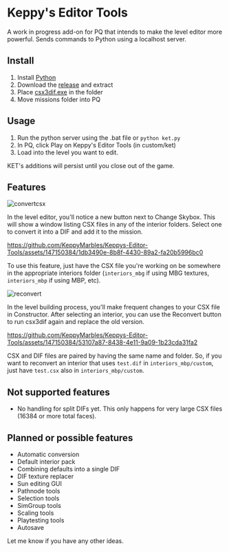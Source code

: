 # Keppy's Editor Tools
A work in progress add-on for PQ that intends to make the level editor more powerful.
Sends commands to Python using a localhost server.

## Install
1. Install [Python](https://www.python.org/downloads/)
2. Download the [release](https://github.com/KeppyMarbles/Keppys-Editor-Tools/releases/tag/v0.1) and extract
3. Place [csx3dif.exe](https://github.com/RandomityGuy/csx3dif/releases) in the folder
4. Move missions folder into PQ

## Usage

1. Run the python server using the .bat file or `python ket.py`
2. In PQ, click Play on Keppy's Editor Tools (in custom/ket)
3. Load into the level you want to edit.

KET's additions will persist until you close out of the game.

## Features
![convertcsx](https://github.com/KeppyMarbles/Keppys-Editor-Tools/assets/147150384/5b6f1b47-d5e2-4c49-b8c5-b8e9cf40ccc0)

In the level editor, you'll notice a new button next to Change Skybox. This will show a window listing CSX files in any of the interior folders. Select one to convert it into a DIF and add it to the mission.

https://github.com/KeppyMarbles/Keppys-Editor-Tools/assets/147150384/1db3490e-8b8f-4430-89a2-fa20b5996bc0

To use this feature, just have the CSX file you're working on be somewhere in the appropriate interiors folder (`interiors_mbg` if using MBG textures, `interiors_mbp` if using MBP, etc). 

![reconvert](https://github.com/KeppyMarbles/Keppys-Editor-Tools/assets/147150384/8c4a26b5-1e82-41fb-a0f2-66839054d05f)

In the level building process, you'll make frequent changes to your CSX file in Constructor. After selecting an interior, you can use the Reconvert button to run csx3dif again and replace the old version.

https://github.com/KeppyMarbles/Keppys-Editor-Tools/assets/147150384/53107a87-8438-4e11-9a09-1b23cda31fa2

CSX and DIF files are paired by having the same name and folder. So, if you want to reconvert an interior that uses `test.dif` in `interiors_mbp/custom`, just have `test.csx` also in `interiors_mbp/custom`.

## Not supported features

+ No handling for split DIFs yet. This only happens for very large CSX files (16384 or more total faces).

## Planned or possible features

+ Automatic conversion
+ Default interior pack
+ Combining defaults into a single DIF
+ DIF texture replacer
+ Sun editing GUI
+ Pathnode tools
+ Selection tools
+ SimGroup tools
+ Scaling tools
+ Playtesting tools
+ Autosave

Let me know if you have any other ideas.
